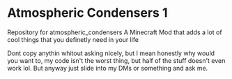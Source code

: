 # Atmospheric Condensers 1
Repository for atmospheric_condensers A Minecraft Mod that adds a lot of cool things that you definetly need in your life

Dont copy anythin whitout asking nicely, but I mean honestly why would you want to, my code isn't the worst thing, but 
half of the stuff doesn't even work lol. But anyway just slide into my DMs or something and ask me.

